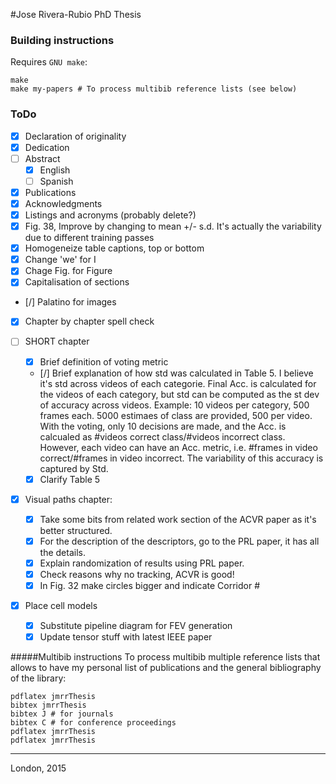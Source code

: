 #Jose Rivera-Rubio PhD Thesis

### Building instructions

Requires `GNU make`:

```
make
make my-papers # To process multibib reference lists (see below)
```
### ToDo
- [x] Declaration of originality
- [x] Dedication
- [ ] Abstract
	- [x] English
	- [ ] Spanish
- [x] Publications
- [x] Acknowledgments 
- [x] Listings and acronyms (probably delete?)
- [x] Fig. 38, Improve by changing to mean +/- s.d. It's actually the variability due to different training passes
- [x] Homogeneize table captions, top or bottom
- [x] Change 'we' for I
- [x] Chage Fig. for Figure 
- [x] Capitalisation of sections
- [/] Palatino for images
- [x] Chapter by chapter spell check

- [ ] SHORT chapter
  - [x] Brief definition of voting metric
  - [/] Brief explanation of how std was calculated in Table 5. I believe it's std across videos of each categorie. Final Acc. is calculated for the videos of each category, but std can be computed as the st dev of accuracy across videos. Example: 10 videos per category, 500 frames each. 5000 estimaes of class are provided, 500 per video. With the voting, only 10 decisions are made, and the Acc. is calcualed as #videos correct class/#videos incorrect class. However, each video can have an Acc. metric, i.e. #frames in video correct/#frames in video incorrect. The variability of this accuracy is captured by Std.
  - [x] Clarify Table 5

- [x] Visual paths chapter:
  - [x] Take some bits from related work section of the ACVR paper as it's better structured.
  - [x] For the description of the descriptors, go to the PRL paper, it has all the details.
  - [x] Explain randomization of results using PRL paper.
  - [x] Check reasons why no tracking, ACVR is good!
  - [x] In Fig. 32 make circles bigger and indicate Corridor #
              
- [x] Place cell models
  - [x] Substitute pipeline diagram for FEV generation
  - [x] Update tensor stuff with latest IEEE paper

#####Multibib instructions
To process multibib multiple reference lists that allows to have my personal list of publications and the general bibliography of the library:

```
pdflatex jmrrThesis
bibtex jmrrThesis
bibtex J # for journals
bibtex C # for conference proceedings
pdflatex jmrrThesis
pdflatex jmrrThesis

```

-----

London, 2015
